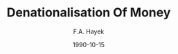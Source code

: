 ---
layout: writing
title: Denationalisation Of Money
date: 1990-10-15
categories: ['The Economics of Sound Money']
author: ['F.A. Hayek']
excerpt: What if the government let anyone use a currency of his or her choosing? What if the government permitted entrepreneurs to innovate in the monetary sector, such as by creating digital currencies or minting commodity money? This is precisely what F.A. Hayek argues.
external_url: https://mises.org/library/denationalisation-money-argument-refined
---